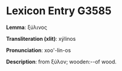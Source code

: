# Lexicon Entry G3585

**Lemma**: ξύλινος

**Transliteration (xlit)**: xýlinos

**Pronunciation**: xoo'-lin-os

**Description**:
from ξύλον; wooden:--of wood.
